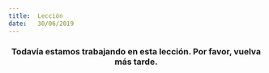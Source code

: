 ```yaml
---
title:  Lección
date:   30/06/2019
---
```


### <center>Todavía estamos trabajando en esta lección. Por favor, vuelva más tarde.</center>